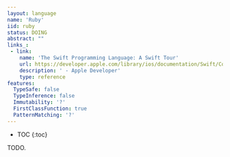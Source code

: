 ```yaml
---
layout: language
name: 'Ruby'
iid: ruby
status: DOING
abstract: ""
links_:
 - link:
    name: 'The Swift Programming Language: A Swift Tour'
    url: https://developer.apple.com/library/ios/documentation/Swift/Conceptual/Swift_Programming_Language/GuidedTour.html#//apple_ref/doc/uid/TP40014097-CH2-ID1
    description: ' - Apple Developer'
    type: reference
features:
  TypeSafe: false
  TypeInference: false
  Immutability: '?'
  FirstClassFunction: true
  PatternMatching: '?'
---
```


* TOC
{:toc}

TODO.
